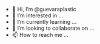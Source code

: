 - 👋 Hi, I’m @guevaraplastic
- 👀 I’m interested in ...
- 🌱 I’m currently learning ...
- 💞️ I’m looking to collaborate on ...
- 📫 How to reach me ...

<!---
guevaraplastic/guevaraplastic is a ✨ special ✨ repository because its `README.md` (this file) appears on your GitHub profile.
You can click the Preview link to take a look at your changes.
--->
